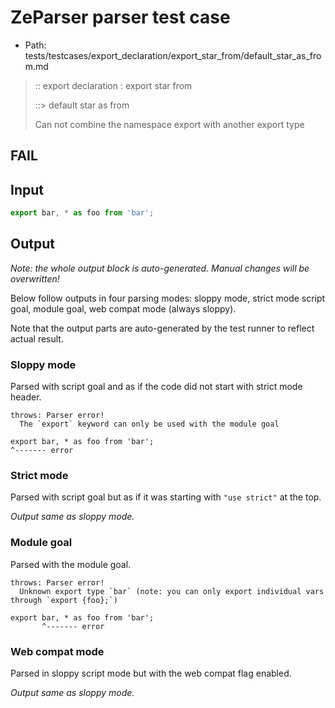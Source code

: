 # ZeParser parser test case

- Path: tests/testcases/export_declaration/export_star_from/default_star_as_from.md

> :: export declaration : export star from
>
> ::> default star as from
>
> Can not combine the namespace export with another export type

## FAIL

## Input

`````js
export bar, * as foo from 'bar';
`````

## Output

_Note: the whole output block is auto-generated. Manual changes will be overwritten!_

Below follow outputs in four parsing modes: sloppy mode, strict mode script goal, module goal, web compat mode (always sloppy).

Note that the output parts are auto-generated by the test runner to reflect actual result.

### Sloppy mode

Parsed with script goal and as if the code did not start with strict mode header.

`````
throws: Parser error!
  The `export` keyword can only be used with the module goal

export bar, * as foo from 'bar';
^------- error
`````

### Strict mode

Parsed with script goal but as if it was starting with `"use strict"` at the top.

_Output same as sloppy mode._

### Module goal

Parsed with the module goal.

`````
throws: Parser error!
  Unknown export type `bar` (note: you can only export individual vars through `export {foo};`)

export bar, * as foo from 'bar';
       ^------- error
`````


### Web compat mode

Parsed in sloppy script mode but with the web compat flag enabled.

_Output same as sloppy mode._

